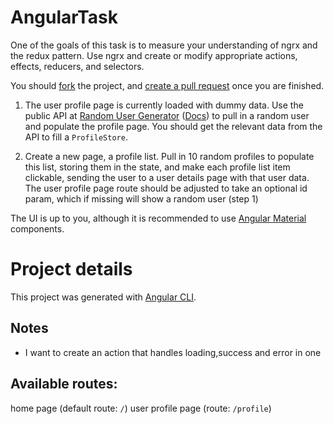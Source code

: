 # AngularTask

One of the goals of this task is to measure your understanding of ngrx and the redux pattern.
Use ngrx and create or modify appropriate actions, effects, reducers, and selectors.

You should [fork](https://help.github.com/en/github/getting-started-with-github/fork-a-repo) the project, and [create a pull request](https://help.github.com/en/github/collaborating-with-issues-and-pull-requests/creating-a-pull-request-from-a-fork) once you are finished.

1. The user profile page is currently loaded with dummy data. Use the public API at [Random User Generator](https://randomuser.me/) ([Docs](https://randomuser.me/documentation)) to pull in a random user and populate the profile page. You should get the relevant data from the API to fill a `ProfileStore`.

2. Create a new page, a profile list. Pull in 10 random profiles to populate this list, storing them in the state, and make each profile list item clickable, sending the user to a user details page with that user data. The user profile page route should be adjusted to take an optional id param, which if missing will show a random user (step 1)

The UI is up to you, although it is recommended to use [Angular Material](https://material.angular.io/components/categories) components.

# Project details

This project was generated with [Angular CLI](https://github.com/angular/angular-cli).


## Notes
* I want to create an action that handles loading,success and error in one

## Available routes:
home page (default route: `/`)
user profile page (route: `/profile`)


